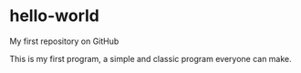 # hello-world
My first repository on GitHub

This is my first program, a simple and classic program everyone can make.
